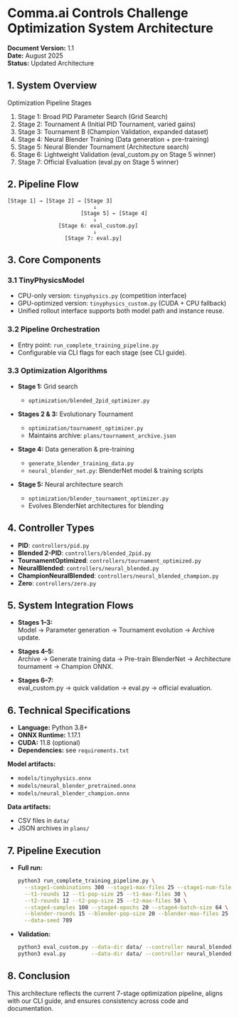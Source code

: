 # Comma.ai Controls Challenge Optimization System Architecture

**Document Version:** 1.1  
**Date:** August 2025  
**Status:** Updated Architecture

## 1. System Overview

Optimization Pipeline Stages  
1. Stage 1: Broad PID Parameter Search (Grid Search)  
2. Stage 2: Tournament A (Initial PID Tournament, varied gains)  
3. Stage 3: Tournament B (Champion Validation, expanded dataset)  
4. Stage 4: Neural Blender Training (Data generation + pre-training)  
5. Stage 5: Neural Blender Tournament (Architecture search)  
6. Stage 6: Lightweight Validation (eval_custom.py on Stage 5 winner)  
7. Stage 7: Official Evaluation (eval.py on Stage 5 winner)

## 2. Pipeline Flow

```
[Stage 1] → [Stage 2] → [Stage 3]
                           ↓
                       [Stage 5] ← [Stage 4]
                           ↓
                [Stage 6: eval_custom.py]
                           ↓
                  [Stage 7: eval.py]
```

## 3. Core Components

### 3.1 TinyPhysicsModel

- CPU-only version: `tinyphysics.py` (competition interface)  
- GPU-optimized version: `tinyphysics_custom.py` (CUDA + CPU fallback)  
- Unified rollout interface supports both model path and instance reuse.

### 3.2 Pipeline Orchestration

- Entry point: `run_complete_training_pipeline.py`  
- Configurable via CLI flags for each stage (see CLI guide).

### 3.3 Optimization Algorithms

- **Stage 1:** Grid search  
  - `optimization/blended_2pid_optimizer.py`

- **Stages 2 & 3:** Evolutionary Tournament  
  - `optimization/tournament_optimizer.py`  
  - Maintains archive: `plans/tournament_archive.json`

- **Stage 4:** Data generation & pre-training  
  - `generate_blender_training_data.py`  
  - `neural_blender_net.py`: BlenderNet model & training scripts

- **Stage 5:** Neural architecture search  
  - `optimization/blender_tournament_optimizer.py`  
  - Evolves BlenderNet architectures for blending

## 4. Controller Types

- **PID**: `controllers/pid.py`  
- **Blended 2-PID**: `controllers/blended_2pid.py`  
- **TournamentOptimized**: `controllers/tournament_optimized.py`  
- **NeuralBlended**: `controllers/neural_blended.py`  
- **ChampionNeuralBlended**: `controllers/neural_blended_champion.py`  
- **Zero**: `controllers/zero.py`

## 5. System Integration Flows

- **Stages 1–3:**  
  Model → Parameter generation → Tournament evolution → Archive update.

- **Stages 4–5:**  
  Archive → Generate training data → Pre-train BlenderNet → Architecture tournament → Champion ONNX.

- **Stages 6–7:**  
  eval_custom.py → quick validation → eval.py → official evaluation.

## 6. Technical Specifications

- **Language:** Python 3.8+  
- **ONNX Runtime:** 1.17.1  
- **CUDA:** 11.8 (optional)  
- **Dependencies:** see `requirements.txt`

**Model artifacts:**  
- `models/tinyphysics.onnx`  
- `models/neural_blender_pretrained.onnx`  
- `models/neural_blender_champion.onnx`  

**Data artifacts:**  
- CSV files in `data/`  
- JSON archives in `plans/`

## 7. Pipeline Execution

- **Full run:**  
  ```bash
  python3 run_complete_training_pipeline.py \
    --stage1-combinations 300 --stage1-max-files 25 --stage1-num-files 50 \
    --t1-rounds 12 --t1-pop-size 25 --t1-max-files 30 \
    --t2-rounds 12 --t2-pop-size 25 --t2-max-files 50 \
    --stage4-samples 100 --stage4-epochs 20 --stage4-batch-size 64 \
    --blender-rounds 15 --blender-pop-size 20 --blender-max-files 25 \
    --data-seed 789
  ```

- **Validation:**  
  ```bash
  python3 eval_custom.py --data-dir data/ --controller neural_blended_champion
  python3 eval.py        --data-dir data/ --controller neural_blended_champion
  ```

## 8. Conclusion

This architecture reflects the current 7-stage optimization pipeline, aligns with our CLI guide, and ensures consistency across code and documentation.
